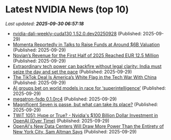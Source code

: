 # Latest NVIDIA News (top 10)
_Last updated: **2025-09-30 06:57:18**_

- [nvidia-dali-weekly-cuda130 1.52.0.dev20250928](https://pypi.org/project/nvidia-dali-weekly-cuda130/1.52.0.dev20250928/) (Published: 2025-09-29)
- [Momenta Reportedly in Talks to Raise Funds at Around $6B Valuation](http://technode.com/2025/09/29/momenta-reportedly-in-talks-to-raise-funds-at-around-6b-valuation/) (Published: 2025-09-29)
- [Novian’s Revenue for the First Half of 2025 Reached EUR 12.5 Million](https://www.globenewswire.com/news-release/2025/09/29/3157440/0/en/Novian-s-Revenue-for-the-First-Half-of-2025-Reached-EUR-12-5-Million.html) (Published: 2025-09-29)
- [Extraordinary tech power can backfire without legal clarity: India must seize the day and set the pace](https://www.livemint.com/opinion/online-views/nvidia-ai-chips-market-cap-agi-legal-india-startups-digital-economy-microsoft-world-economic-forum-bletchley-declaration-11758894071273.html) (Published: 2025-09-29)
- [The TikTok Deal Is America’s White Flag in the Tech War With China](http://foreignpolicy.com/2025/09/29/tik-tok-deal-tech-war-china/) (Published: 2025-09-29)
- [AI groups bet on world models in race for ‘superintelligence’](https://biztoc.com/x/e3585fa964fbc790) (Published: 2025-09-29)
- [megatron-fsdp 0.1.0rc4](https://pypi.org/project/megatron-fsdp/0.1.0rc4/) (Published: 2025-09-29)
- [Magnificent Seven is passe, but what can take its place?](https://www.japantimes.co.jp/business/2025/09/29/tech/magnificent-7-ai-stocks/) (Published: 2025-09-29)
- [TWiT 1051: Hype or True? - Nvidia's $100 Billion Dollar Investment in OpenAI (Over Time)](https://twit.tv/shows/this-week-in-tech/episodes/1051) (Published: 2025-09-29)
- [OpenAI's New Data Centers Will Draw More Power Than the Entirety of New York City, Sam Altman Says](https://biztoc.com/x/14ed727e4a6c776e) (Published: 2025-09-29)

